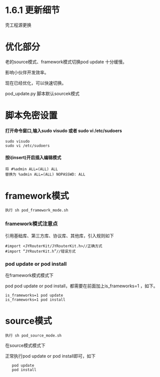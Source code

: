 # 1.6.1 更新细节

壳工程源更换

# 优化部分

老的source模式、framework模式切换pod update 十分缓慢。

影响小伙伴开发效率。

现在已经优化，可以快速切换。


pod_update.py 脚本默认sourcek模式

# 脚本免密设置
####
#### 打开命令窗口,输入sudo visudo 或者 sudo vi /etc/sudoers

	sudo visudo 
	sudo vi /etc/sudoers
	
#### 按i(insert)开启插入编辑模式

	将 #%admin ALL=(ALL) ALL
	替换为 %admin ALL=(ALL) NOPASSWD: ALL


# framework模式

    执行 sh pod_framework_mode.sh
    
    
### framework模式注意点
引用基础库、第三方库、协议库、其他库，引入规则如下

	#import <JYRouterKit/JYRouterKit.h>//正确方式
	#import “JYRouterKit.h”//错误方式   
	
### pod update or pod install
在framework模式模式下

pod pod update or pod install，都需要在前面加上is_frameworks=1 ，如下。
    
    is_frameworks=1 pod update
    is_frameworks=1 pod install
    
    
# source模式

	执行 sh pod_source_mode.sh

在source模式模式下

正常执行pod update or pod install即可，如下

       pod update
       pod install
   
  